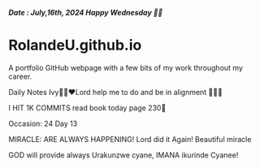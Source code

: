 ***Date : July,16th, 2024 Happy Wednesday 🫶🏾***
# RolandeU.github.io
 
A portfolio GitHub webpage with a few bits of my work throughout my career.

Daily Notes
Ivy🙌🏽❤️Lord help me to do and be in alignment  💚🙏🏾 

I HIT 1K COMMITS
read book today page 230💚

Occasion: 24
 Day 13

MIRACLE: ARE ALWAYS HAPPENING!
Lord did it Again! Beautiful miracle

GOD will provide always 
Urakunzwe cyane, IMANA ikurinde Cyanee!






